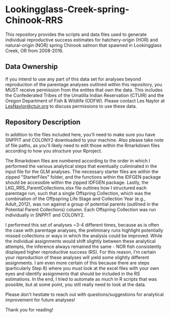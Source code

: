# Lookingglass-Creek-spring-Chinook-RRS
This repository provides the scripts and data files used to generate individual reproductive success estimates for hatchery-origin (HOR) and natural-origin (NOR) spring Chinook salmon that spawned in Lookingglass Creek, OR from 2008-2016.

## Data Ownership
If you intend to use any part of this data set for analyses beyond reproduction of the parentage analyses outlined within this repository, you MUST receive permission from the entites that own the data. This includes the Confederated Tribes of the Umatilla Indian Reservation (CTUIR) and the Oregon Department of Fish & Wildlife (ODFW). Please contact Les Naylor at LesNaylor@ctuir.org to discuss permissions to use these data. 

## Repository Description
In addition to the files included here, you'll need to make sure you have SNPPIT and COLONY2 downloaded to your machine. Also please take note of file paths, as you'll likely need to edit those within the Rmarkdown files according to how you structure your Rproject. 

The Rmarkdown files are numbered according to the order in which I performed the various analytical steps that eventually culiminated in the input file for the GLM analyses. The necessary starter files are within the zipped "StarterFiles" folder, and the functions within the IDFGEN package should be accessible within the zipped IDFGEN package. Lastly, the LKG_RRS_ParentCollections.xlsx file outlines how I structured each parentage run, such that a single Offspring Collection, which was the combination of the Offpspring Life Stage and Collection Year (e.g., Adult_2012), was run against a group of potential parents (outlined in the Potential Parent Collections) column. Each Offspring Collection was run individually in SNPPIT and COLONY2. 

I performed this set of analyses ~3-4 different times, because as is often the case with parentage analyses, the preliminary runs highlight potentially missed collections or ways in which the analysis could be improved. While the individual assignments would shift slightly between these analytical attempts, the inference always remained the same - NOR fish consistently displayed higher reproductive success (RS). For this reason, I'm certain your reproduction of these analyses will yield some slightly different assignments. I am even more certain of this because there are steps (particularly Step 8) where you must look at the excel files with your own eyes and identify assignments that should be included in the RS estimations. In the end, I tried to automate as much in R scripts that was possible, but at some point, you still really need to look at the data. 

Please don't hestiate to reach out with questions/suggestions for analytical improvement for future analyses! 

Thank you for reading! 
